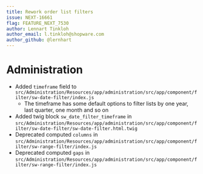```yaml
---
title: Rework order list filters
issue: NEXT-16661
flag: FEATURE_NEXT_7530
author: Lennart Tinkloh
author_email: l.tinkloh@shopware.com
author_github: @lernhart
---
```

# Administration
* Added `timeframe` field to `src/Administration/Resources/app/administration/src/app/component/filter/sw-date-filter/index.js`
  * The timeframe has some default options to filter lists by one year, last quarter, one month and so on
* Added twig block `sw_date_filter_timeframe` in `src/Administration/Resources/app/administration/src/app/component/filter/sw-date-filter/sw-date-filter.html.twig`
* Deprecated computed `columns` in `src/Administration/Resources/app/administration/src/app/component/filter/sw-range-filter/index.js`
* Deprecated computed `gaps` in `src/Administration/Resources/app/administration/src/app/component/filter/sw-range-filter/index.js`
